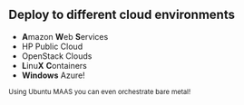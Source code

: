 ## Deploy to different cloud environments

- **A**mazon **W**eb **S**ervices
- HP Public Cloud
- OpenStack Clouds
- **L**inu**X** **C**ontainers
- **Windows** Azure!

<small>Using Ubuntu MAAS you can even orchestrate bare metal!</small>
